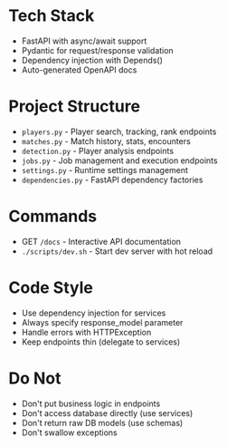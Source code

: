 # Tech Stack

- FastAPI with async/await support
- Pydantic for request/response validation
- Dependency injection with Depends()
- Auto-generated OpenAPI docs

# Project Structure

- `players.py` - Player search, tracking, rank endpoints
- `matches.py` - Match history, stats, encounters
- `detection.py` - Player analysis endpoints
- `jobs.py` - Job management and execution endpoints
- `settings.py` - Runtime settings management
- `dependencies.py` - FastAPI dependency factories

# Commands

- GET `/docs` - Interactive API documentation
- `./scripts/dev.sh` - Start dev server with hot reload

# Code Style

- Use dependency injection for services
- Always specify response_model parameter
- Handle errors with HTTPException
- Keep endpoints thin (delegate to services)

# Do Not

- Don't put business logic in endpoints
- Don't access database directly (use services)
- Don't return raw DB models (use schemas)
- Don't swallow exceptions
